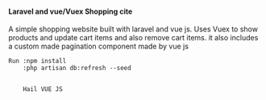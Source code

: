<h4>Laravel and vue/Vuex Shopping cite</h4>

<p>
    A simple shopping website built with laravel and vue js.
    Uses Vuex to show products and update cart items and also remove cart items.
    it also includes a custom made pagination component made by vue js

    Run :npm install
        :php artisan db:refresh --seed


        Hail VUE JS
</p>